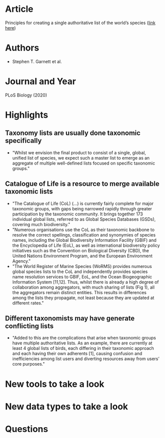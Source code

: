 # Article  
Principles for creating a single authoritative list of the world’s species ([link here](https://doi.org/10.1371/journal.pbio.3000736))  

# Authors  
* Stephen T. Garnett et al. 

# Journal and Year  
PLoS Biology (2020)  

# Highlights  
## Taxonomy lists are usually done taxonomic specifically  
* "Whilst we envision the final product to consist of a single, global, unified list of species, we expect such a master list to emerge as an aggregate of multiple well-defined lists focused on specific taxonomic groups."  

## Catalogue of Life is a resource to merge available taxonomic lists  
* "The Catalogue of Life (CoL) (...) is currently fairly complete for major taxonomic groups, with gaps being narrowed rapidly through greater participation by the taxonomic community. It brings together 173 individual global lists, referred to as Global Species Databases (GSDs), covering much biodiversity."  
* "Numerous organisations use the CoL as their taxonomic backbone to resolve the correct spellings, classification and synonymies of species names, including the Global Biodiversity Information Facility (GBIF) and the Encyclopedia of Life (EoL), as well as international biodiversity policy initiatives such as the Convention on Biological Diversity (CBD), the United Nations Environment Program, and the European Environment Agency."  
* "The World Register of Marine Species (WoRMS) provides numerous global species lists to the CoL and independently provides species name resolution services to GBIF, EoL, and the Ocean Biogeographic Information System [11,12]. Thus, whilst there is already a high degree of collaboration among aggregators, with much sharing of lists (Fig 1), all the aggregators remain distinct entities. This results in differences among the lists they propagate, not least because they are updated at different rates."  

## Different taxonomists may have generate conflicting lists  
* "Added to this are the complications that arise when taxonomic groups have multiple authoritative lists. As an example, there are currently at least 4 global lists of birds, each differing in their taxonomic approach and each having their own adherents [1], causing confusion and inefficiencies among list users and diverting resources away from users’ core purposes."

# New tools to take a look  

# New data types to take a look  

# Questions  
